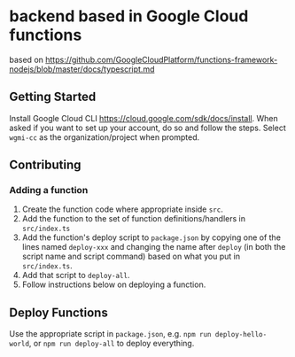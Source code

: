 # backend based in Google Cloud functions
based on https://github.com/GoogleCloudPlatform/functions-framework-nodejs/blob/master/docs/typescript.md

## Getting Started
Install Google Cloud CLI https://cloud.google.com/sdk/docs/install. When asked if you want to set up your account,
do so and follow the steps. Select `wgmi-cc` as the organization/project when prompted.

## Contributing
### Adding a function
1. Create the function code where appropriate inside `src`.
1. Add the function to the set of function definitions/handlers in `src/index.ts`
1. Add the function's deploy script to `package.json` by copying one of the lines named `deploy-xxx` and changing
the name after `deploy` (in both the script name and script command) based on what you put in `src/index.ts`.
1. Add that script to `deploy-all`.
1. Follow instructions below on deploying a function.

## Deploy Functions
Use the appropriate script in `package.json`, e.g. `npm run deploy-hello-world`, or `npm run deploy-all` to deploy
everything.
